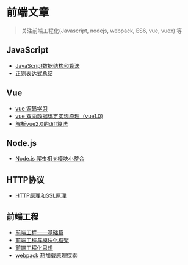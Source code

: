 前端文章
============

> 关注前端工程化(Javascript, nodejs, webpack, ES6, vue, vuex) 等
## JavaScript
* [JavaScript数据结构和算法](https://github.com/zoro-web/blog/issues/4)
* [正则表达式总结](https://juejin.im/entry/59599a46f265da6c2915912b)

## Vue
* [vue 源码学习](http://hcysun.me/2017/03/03/Vue%E6%BA%90%E7%A0%81%E5%AD%A6%E4%B9%A0/)
* [vue 双向数据绑定实现原理（vue1.0)](https://juejin.im/entry/59116fa6a0bb9f0058aaaa4c)
* [解析vue2.0的diff算法](https://github.com/aooy/blog/issues/2)

## Node.js
* [Node.js 爬虫相关模块小整合](https://juejin.im/entry/58173e2a2f301e005ce6b68f)

## HTTP协议
* [HTTP原理和SSL原理](https://github.com/zoro-web/blog/issues/3)

## 前端工程
* [前端工程——基础篇](https://github.com/fouber/blog/issues/10)
* [前端工程与模块化框架](https://github.com/fouber/blog/issues/4)
* [前端工程化思想](https://www.zhihu.com/question/24558375)
* [webpack 热加载原理探索](http://shepherdwind.com/2017/02/07/webpack-hmr-principle/)
